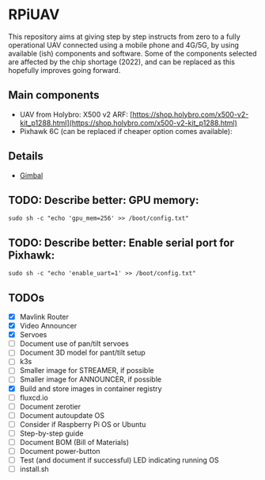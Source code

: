 # RPiUAV
This repository aims at giving step by step instructs from zero to a fully operational UAV connected using a mobile phone and 4G/5G, by using available (ish) components and software. Some of the components selected are affected by the chip shortage (2022), and can be replaced as this hopefully improves going forward.

## Main components
- UAV from Holybro: X500 v2 ARF: [https://shop.holybro.com/x500-v2-kit_p1288.html](https://shop.holybro.com/x500-v2-kit_p1288.html)
- Pixhawk 6C (can be replaced if cheaper option comes available): 

## Details
- [Gimbal](gimbal/README.md)


## TODO: Describe better: GPU memory:
    sudo sh -c "echo 'gpu_mem=256' >> /boot/config.txt"

## TODO: Describe better: Enable serial port for Pixhawk:
    sudo sh -c "echo 'enable_uart=1' >> /boot/config.txt"


## TODOs
- [x] Mavlink Router
- [x] Video Announcer
- [x] Servoes
- [ ] Document use of pan/tilt servoes
- [ ] Document 3D model for pant/tilt setup
- [ ] k3s
- [ ] Smaller image for STREAMER, if possible
- [ ] Smaller image for ANNOUNCER, if possible
- [x] Build and store images in container registry
- [ ] fluxcd.io
- [ ] Document zerotier
- [ ] Document autoupdate OS
- [ ] Consider if Raspberry Pi OS or Ubuntu
- [ ] Step-by-step guide
- [ ] Document BOM (Bill of Materials)
- [ ] Document power-button
- [ ] Test (and document if successful) LED indicating running OS
- [ ] install.sh
